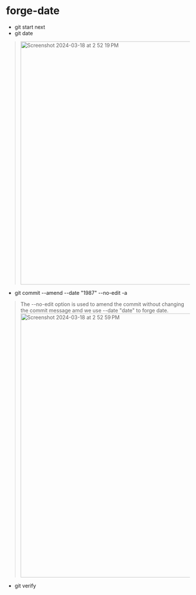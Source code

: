 # forge-date
-  git start next
-  git date
> <img width="665" alt="Screenshot 2024-03-18 at 2 52 19 PM" src="https://github.com/blackpanther26/Git-Exercises-Fracz-solns/assets/148771840/cbf823d1-808c-446d-84ba-3c019f3fb092">
-  git commit --amend --date "1987" --no-edit -a
> The --no-edit option is used to amend the commit without changing the commit message amd we use --date "date" to forge date.<img width="722" alt="Screenshot 2024-03-18 at 2 52 59 PM" src="https://github.com/blackpanther26/Git-Exercises-Fracz-solns/assets/148771840/e5d3ebfb-6545-4f3e-8e85-b4347d73f40d">
-  git verify
